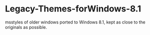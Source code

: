 # Legacy-Themes-forWindows-8.1
msstyles of older windows ported to Windows 8.1, kept as close to the originals as possible.
